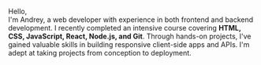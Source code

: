 Hello,  
I'm Andrey, a web developer with experience in both frontend and backend development. I recently completed an intensive course covering **HTML, CSS, JavaScript, React, Node.js, and Git**. Through hands-on projects, I've gained valuable skills in building responsive client-side apps and APIs. I'm adept at taking projects from conception to deployment.
